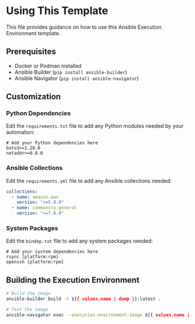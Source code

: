 # Using This Template

This file provides guidance on how to use this Ansible Execution Environment template.

## Prerequisites

- Docker or Podman installed
- Ansible Builder (`pip install ansible-builder`)
- Ansible Navigator (`pip install ansible-navigator`)

## Customization

### Python Dependencies

Edit the `requirements.txt` file to add any Python modules needed by your automation:

```
# Add your Python dependencies here
boto3>=1.28.0
netaddr>=0.8.0
```

### Ansible Collections

Edit the `requirements.yml` file to add any Ansible collections needed:

```yaml
collections:
  - name: amazon.aws
    version: ">=5.0.0"
  - name: community.general
    version: ">=7.0.0"
```

### System Packages

Edit the `bindep.txt` file to add any system packages needed:

```
# Add your system dependencies here
rsync [platform:rpm]
openssh [platform:rpm]
```

## Building the Execution Environment

```bash
# Build the image
ansible-builder build -t ${{ values.name | dump }}:latest .

# Test the image
ansible-navigator exec --execution-environment-image ${{ values.name | dump }}:latest -- ansible --version
```
